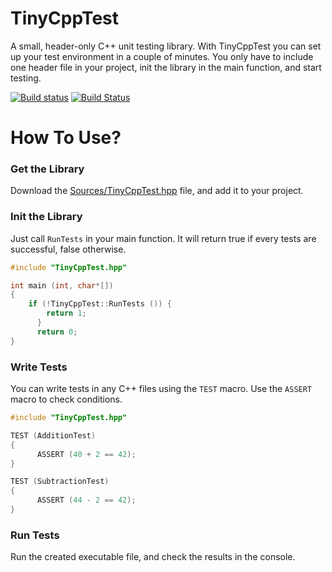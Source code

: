 # TinyCppTest

A small, header-only C++ unit testing library. With TinyCppTest you can set up your test environment in a couple of minutes. You only have to include one header file in your project, init the library in the main function, and start testing.

[![Build status](https://ci.appveyor.com/api/projects/status/6ih2b1i76b0u5wku?svg=true)](https://ci.appveyor.com/project/kovacsv/tinycpptest)
[![Build Status](https://travis-ci.com/kovacsv/TinyCppTest.svg?branch=master)](https://travis-ci.com/kovacsv/TinyCppTest)

# How To Use?

### Get the Library

Download the [Sources/TinyCppTest.hpp](Sources/TinyCppTest.hpp) file, and add it to your project.

### Init the Library

Just call `RunTests` in your main function. It will return true if every tests are successful, false otherwise.

```cpp
#include "TinyCppTest.hpp"

int main (int, char*[])
{
    if (!TinyCppTest::RunTests ()) {
        return 1;
	  }
	  return 0;
}
```

### Write Tests

You can write tests in any C++ files using the `TEST` macro. Use the `ASSERT` macro to check conditions.

```cpp
#include "TinyCppTest.hpp"

TEST (AdditionTest)
{
	  ASSERT (40 + 2 == 42);
}

TEST (SubtractionTest)
{
	  ASSERT (44 - 2 == 42);
}
```

### Run Tests

Run the created executable file, and check the results in the console.
